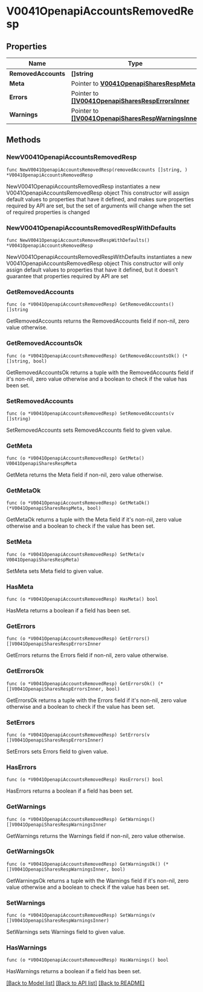 # V0041OpenapiAccountsRemovedResp

## Properties

Name | Type | Description | Notes
------------ | ------------- | ------------- | -------------
**RemovedAccounts** | **[]string** | removed_accounts | 
**Meta** | Pointer to [**V0041OpenapiSharesRespMeta**](V0041OpenapiSharesRespMeta.md) |  | [optional] 
**Errors** | Pointer to [**[]V0041OpenapiSharesRespErrorsInner**](V0041OpenapiSharesRespErrorsInner.md) | Query errors | [optional] 
**Warnings** | Pointer to [**[]V0041OpenapiSharesRespWarningsInner**](V0041OpenapiSharesRespWarningsInner.md) | Query warnings | [optional] 

## Methods

### NewV0041OpenapiAccountsRemovedResp

`func NewV0041OpenapiAccountsRemovedResp(removedAccounts []string, ) *V0041OpenapiAccountsRemovedResp`

NewV0041OpenapiAccountsRemovedResp instantiates a new V0041OpenapiAccountsRemovedResp object
This constructor will assign default values to properties that have it defined,
and makes sure properties required by API are set, but the set of arguments
will change when the set of required properties is changed

### NewV0041OpenapiAccountsRemovedRespWithDefaults

`func NewV0041OpenapiAccountsRemovedRespWithDefaults() *V0041OpenapiAccountsRemovedResp`

NewV0041OpenapiAccountsRemovedRespWithDefaults instantiates a new V0041OpenapiAccountsRemovedResp object
This constructor will only assign default values to properties that have it defined,
but it doesn't guarantee that properties required by API are set

### GetRemovedAccounts

`func (o *V0041OpenapiAccountsRemovedResp) GetRemovedAccounts() []string`

GetRemovedAccounts returns the RemovedAccounts field if non-nil, zero value otherwise.

### GetRemovedAccountsOk

`func (o *V0041OpenapiAccountsRemovedResp) GetRemovedAccountsOk() (*[]string, bool)`

GetRemovedAccountsOk returns a tuple with the RemovedAccounts field if it's non-nil, zero value otherwise
and a boolean to check if the value has been set.

### SetRemovedAccounts

`func (o *V0041OpenapiAccountsRemovedResp) SetRemovedAccounts(v []string)`

SetRemovedAccounts sets RemovedAccounts field to given value.


### GetMeta

`func (o *V0041OpenapiAccountsRemovedResp) GetMeta() V0041OpenapiSharesRespMeta`

GetMeta returns the Meta field if non-nil, zero value otherwise.

### GetMetaOk

`func (o *V0041OpenapiAccountsRemovedResp) GetMetaOk() (*V0041OpenapiSharesRespMeta, bool)`

GetMetaOk returns a tuple with the Meta field if it's non-nil, zero value otherwise
and a boolean to check if the value has been set.

### SetMeta

`func (o *V0041OpenapiAccountsRemovedResp) SetMeta(v V0041OpenapiSharesRespMeta)`

SetMeta sets Meta field to given value.

### HasMeta

`func (o *V0041OpenapiAccountsRemovedResp) HasMeta() bool`

HasMeta returns a boolean if a field has been set.

### GetErrors

`func (o *V0041OpenapiAccountsRemovedResp) GetErrors() []V0041OpenapiSharesRespErrorsInner`

GetErrors returns the Errors field if non-nil, zero value otherwise.

### GetErrorsOk

`func (o *V0041OpenapiAccountsRemovedResp) GetErrorsOk() (*[]V0041OpenapiSharesRespErrorsInner, bool)`

GetErrorsOk returns a tuple with the Errors field if it's non-nil, zero value otherwise
and a boolean to check if the value has been set.

### SetErrors

`func (o *V0041OpenapiAccountsRemovedResp) SetErrors(v []V0041OpenapiSharesRespErrorsInner)`

SetErrors sets Errors field to given value.

### HasErrors

`func (o *V0041OpenapiAccountsRemovedResp) HasErrors() bool`

HasErrors returns a boolean if a field has been set.

### GetWarnings

`func (o *V0041OpenapiAccountsRemovedResp) GetWarnings() []V0041OpenapiSharesRespWarningsInner`

GetWarnings returns the Warnings field if non-nil, zero value otherwise.

### GetWarningsOk

`func (o *V0041OpenapiAccountsRemovedResp) GetWarningsOk() (*[]V0041OpenapiSharesRespWarningsInner, bool)`

GetWarningsOk returns a tuple with the Warnings field if it's non-nil, zero value otherwise
and a boolean to check if the value has been set.

### SetWarnings

`func (o *V0041OpenapiAccountsRemovedResp) SetWarnings(v []V0041OpenapiSharesRespWarningsInner)`

SetWarnings sets Warnings field to given value.

### HasWarnings

`func (o *V0041OpenapiAccountsRemovedResp) HasWarnings() bool`

HasWarnings returns a boolean if a field has been set.


[[Back to Model list]](../README.md#documentation-for-models) [[Back to API list]](../README.md#documentation-for-api-endpoints) [[Back to README]](../README.md)


